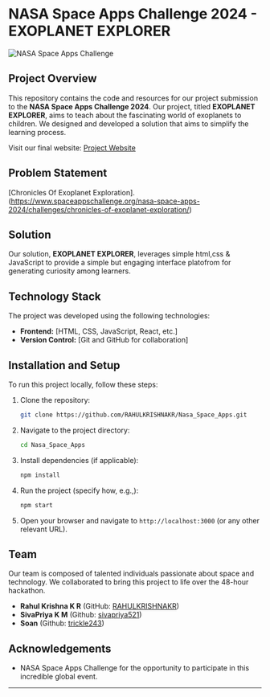 # NASA Space Apps Challenge 2024 - EXOPLANET EXPLORER

![NASA Space Apps Challenge](https://www.nasa.gov/sites/default/files/thumbnails/image/spaceapps2020_graphic.jpg)

## Project Overview

This repository contains the code and resources for our project submission to the **NASA Space Apps Challenge 2024**. Our project, titled **EXOPLANET EXPLORER**, aims to teach about the fascinating world of exoplanets to children. We designed and developed a solution that aims to simplify the learning process.

Visit our final website: [Project Website](https://rahulkrishnakr.github.io/Nasa_Space_Apps/)

## Problem Statement

[Chronicles Of Exoplanet Exploration].(https://www.spaceappschallenge.org/nasa-space-apps-2024/challenges/chronicles-of-exoplanet-exploration/)

## Solution

Our solution, **EXOPLANET EXPLORER**, leverages simple html,css & JavaScript to provide a simple but engaging interface platofrom for generating curiosity among learners. 

## Technology Stack
The project was developed using the following technologies:
- **Frontend:** [HTML, CSS, JavaScript, React, etc.]
- **Version Control:** [Git and GitHub for collaboration]

## Installation and Setup
To run this project locally, follow these steps:
1. Clone the repository:
   ```bash
   git clone https://github.com/RAHULKRISHNAKR/Nasa_Space_Apps.git
   ```
2. Navigate to the project directory:
   ```bash
   cd Nasa_Space_Apps
   ```
3. Install dependencies (if applicable):
   ```bash
   npm install
   ```
4. Run the project (specify how, e.g.,):
   ```bash
   npm start
   ```
5. Open your browser and navigate to `http://localhost:3000` (or any other relevant URL).

## Team

Our team is composed of talented individuals passionate about space and technology. We collaborated to bring this project to life over the 48-hour hackathon.

- **Rahul Krishna K R** (GitHub: [RAHULKRISHNAKR](https://github.com/RAHULKRISHNAKR)) 
- **SivaPriya K M** (Github: [sivapriya521](https://github.com/sivapriya521))
- **Soan** (Github: [trickle243](https://github.com/trickle243))


## Acknowledgements

- NASA Space Apps Challenge for the opportunity to participate in this incredible global event.
---
